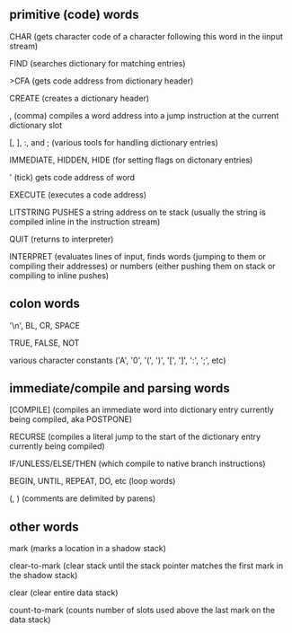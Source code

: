 primitive (code) words
-----

CHAR (gets character code of a character following this word in the iinput stream)

FIND (searches dictionary for matching entries)

\>CFA (gets code address from dictionary header)

CREATE (creates a dictionary header)

, (comma) compiles a word address into a jump instruction at the current dictionary slot

[, ], :, and ;  (various tools for handling dictionary entries)

IMMEDIATE, HIDDEN, HIDE (for setting flags on dictonary entries)

' (tick) gets code address of word

EXECUTE (executes a code address)

LITSTRING   PUSHES a string address on te stack (usually the string is compiled inline in the instruction stream) 

QUIT        (returns to interpreter)

INTERPRET   (evaluates lines of input, finds words (jumping to them or compiling their addresses) or numbers (either pushing them on stack or compiling to inline pushes) 


colon words
-----------

'\n', BL, CR, SPACE

TRUE, FALSE, NOT

various character constants ('A', '0', '(', ')', '[', ']', ':', ';', etc)



immediate/compile and parsing words
---------------------------

\[COMPILE\] (compiles an immediate word into dictionary entry currently being compiled, aka POSTPONE)

RECURSE (compiles a literal jump to the start of the dictionary entry currently being compiled)

IF/UNLESS/ELSE/THEN (which compile to native branch instructions)

BEGIN, UNTIL, REPEAT, DO, etc (loop words)

(, ) (comments are delimited by parens)


other words
-----------

mark (marks a location in a shadow stack)

clear-to-mark (clear stack until the stack pointer matches the first mark in the shadow stack)

clear (clear entire data stack)

count-to-mark (counts number of slots used above the last mark on the data stack)